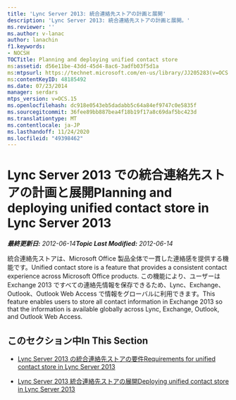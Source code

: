 ```yaml
---
title: 'Lync Server 2013: 統合連絡先ストアの計画と展開'
description: 'Lync Server 2013: 統合連絡先ストアの計画と展開。'
ms.reviewer: ''
ms.author: v-lanac
author: lanachin
f1.keywords:
- NOCSH
TOCTitle: Planning and deploying unified contact store
ms:assetid: d56e11be-43dd-45d4-8ac6-3adfb03f5d1a
ms:mtpsurl: https://technet.microsoft.com/en-us/library/JJ205283(v=OCS.15)
ms:contentKeyID: 48185492
ms.date: 07/23/2014
manager: serdars
mtps_version: v=OCS.15
ms.openlocfilehash: dc918e0543eb5dadabb5c64a84ef9747c0e5835f
ms.sourcegitcommit: 36fee89bb887bea4f18b19f17a8c69daf5bc423d
ms.translationtype: MT
ms.contentlocale: ja-JP
ms.lasthandoff: 11/24/2020
ms.locfileid: "49398462"
---
```

# <a name="planning-and-deploying-unified-contact-store-in-lync-server-2013"></a><span data-ttu-id="9f159-103">Lync Server 2013 での統合連絡先ストアの計画と展開</span><span class="sxs-lookup"><span data-stu-id="9f159-103">Planning and deploying unified contact store in Lync Server 2013</span></span>

<div data-xmlns="http://www.w3.org/1999/xhtml">

<div class="topic" data-xmlns="http://www.w3.org/1999/xhtml" data-msxsl="urn:schemas-microsoft-com:xslt" data-cs="https://msdn.microsoft.com/">

<div data-asp="https://msdn2.microsoft.com/asp">



</div>

<div id="mainSection">

<div id="mainBody"><span data-ttu-id="9f159-104">

<span> </span></span><span class="sxs-lookup"><span data-stu-id="9f159-104">

<span> </span></span></span>

<span data-ttu-id="9f159-105">_**最終更新日:** 2012-06-14_</span><span class="sxs-lookup"><span data-stu-id="9f159-105">_**Topic Last Modified:** 2012-06-14_</span></span>

<span data-ttu-id="9f159-106">統合連絡先ストアは、Microsoft Office 製品全体で一貫した連絡感を提供する機能です。</span><span class="sxs-lookup"><span data-stu-id="9f159-106">Unified contact store is a feature that provides a consistent contact experience across Microsoft Office products.</span></span> <span data-ttu-id="9f159-107">この機能により、ユーザーは Exchange 2013 ですべての連絡先情報を保存できるため、Lync、Exchange、Outlook、Outlook Web Access で情報をグローバルに利用できます。</span><span class="sxs-lookup"><span data-stu-id="9f159-107">This feature enables users to store all contact information in Exchange 2013 so that the information is available globally across Lync, Exchange, Outlook, and Outlook Web Access.</span></span>

<div>

## <a name="in-this-section"></a><span data-ttu-id="9f159-108">このセクション中</span><span class="sxs-lookup"><span data-stu-id="9f159-108">In This Section</span></span>

  - [<span data-ttu-id="9f159-109">Lync Server 2013 の統合連絡先ストアの要件</span><span class="sxs-lookup"><span data-stu-id="9f159-109">Requirements for unified contact store in Lync Server 2013</span></span>](lync-server-2013-requirements-for-unified-contact-store.md)

  - [<span data-ttu-id="9f159-110">Lync Server 2013 統合連絡先ストアの展開</span><span class="sxs-lookup"><span data-stu-id="9f159-110">Deploying unified contact store in Lync Server 2013</span></span>](lync-server-2013-deploying-unified-contact-store.md)

<span data-ttu-id="9f159-111"></div>

</div>

<span> </span>

</div>

</div>

</span><span class="sxs-lookup"><span data-stu-id="9f159-111"></div>

</div>

<span> </span>

</div>

</div>

</span></span></div>


